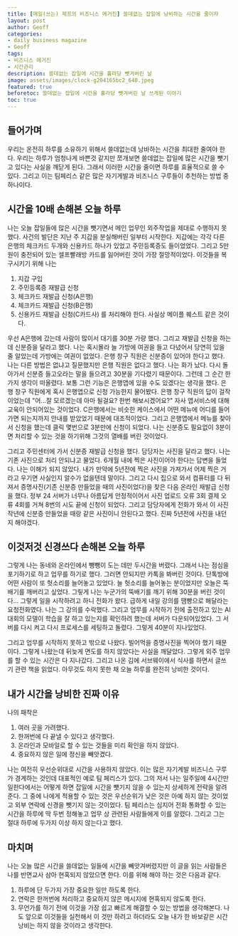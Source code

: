 ```yaml
---
title: [매일(쓰는) 제프의 비즈니스 메거진] 쓸데없는 잡일에 낭비하는 시간을 줄이자 
layout: post
author: Geoff
categories:
- daily business magazine
- Geoff
tags:
- 비즈니스 메거진
- 시간관리
description: 쓸데없는 잡일에 시간을 홀라당 뺏겨버린 날
image: assets/images/clock-g204165bc2_640.jpeg
featured: true
beforetoc: 쓸데없는 잡일에 시간을 홀라당 뺏겨버린 날 쓰게된 이야기
toc: true
---
```


## 들어가며

우리는 온전히 하루를 소유하기 위해서 쓸데없는데 낭바하는 시간을 최대한 줄여야 한다.
우리는 하루가 엄청나게 바쁜것 같지만 쪼개보면 쓸데없는 잡일에 많은 시간을 뺏기고 있다는 사실을 깨닫게 된다. 
그래서 이러한 시간을 줄이면 하루를 효율적으로 쓸 수 있다.
그리고 이는 팀페리스 같은 많은 자기게발과 비즈니스 구루들이 추천하는 방법 중 하나이다. 

## 시간을 10배 손해본 오늘 하루
나는 오늘 잡일들에 많은 시간을 뺏기면서 메인 업무인 외주작업을 제대로 수행하지 못했다.
사건의 발단은 지난 주 지갑을 분실해버린 일부터 시작한다.
지갑에는 각각 다른 은행의 체크카드 두개와 신용카드 하나가 있었고 주민등록증도 들이었었다.
그리고 5만원이 충전되어 있는 셀프빨래방 카드를 잃어버린 것이 가장 절망적이었다.
이것들을 복구시키기 위해 나는 
1. 지갑 구입
2. 주민등록증 재발급 신청
3. 체크카드 재발급 신청(A은행)
4. 체크카드 재발급 신청(B은행)
5. 신용카드 재발급 신청(C카드사)
를 처리해야 한다. 사실상 메이플 퀘스트 같은 것이다. 

우선 A은행에 갔는데 사람이 많이서 대기를 30분 가량 했다. 
그리고 재발급 신청을 하는데 신분증을 달라고 했다. 
나는 혹시몰라 늘 가방에 여권을 들고 다녔어서 당연히 있을 줄 알았는데 가방에는 여권이 없었다.
은행 창구 직원은 신분증이 있어야 한다고 했다. 
나는 다른 방법은 없냐고 질문했지만 은행 직원은 없다고 했다. 
나는 화가 났다. 다시 돌아가서 신분증 들고오라는 말을 들으려고 30분을 기다렸기 때문이다.
그런데 그 순간 한가지 생각이 떠올렸다. 
보통 그런 기능은 은행앱에 있을 수도 있겠다는 생각을 했다. 
은행 창구 직원에게 혹시 은행앱으로 신청 가능한지 물어봤다.
은행 창구 직원의 답이 걸작이었는데 "어...잘 모르겠는데 아마 될걸요? 한번 해보시겠어요?"
자사 앱서비스에 대해 교육이 안되어있는 것이었다. 
C은행에서는 비슷한 케이스에서 어떤 메뉴에 어디를 들어가면 되는지까지 안내를 받았었기 때문에 대조적이었다.
그리고 은행앱에서 메뉴를 찾아서 신청을 했는데 클릭 몇번으로 3분만에 신청이 되었다. 
나는 신분증도 필요없이 3분이면 처리할 수 있는 것을 하기위해 그것의 열배를 버린 것이었다.

그리고 주민센터에 가서 신분증 재발급 신청을 했다. 
담당자는 사진을 달라고 했다.
나는 기존 사진으로 처리 안되냐고 물었다.
6개월 내에 찍은 사진이어야 한다는 답변을 들었다.
나는 이해가 되지 않았다. 
내가 만약에 5년전에 찍은 사진을 가져가서 어제 찍은 거라고 우기면 사실인지 알수가 없을텐데 말이다.
그리고 다시 집으로 와서 컴퓨터를 다 뒤져서 증명사진(기존 신분증 만들었을 때의 사진이었다)을 찾은 다음 온라인 재발급 신청을 했다.
정부 24 서버가 너무나 아름답게 안정적이어서 사진 업로드 오류 3회 결제 오류 4회를 거쳐 8번의 시도 끝에 신청이 되었다.
그리고 담당자에게 전화가 와서 이 사진 작년에 신분증 만들었을 때랑 같은 사진이니 안된다고 했다. 
진짜 5년전에 사진을 내던지 해야겠다.

## 이것저것 신경쓰다 손해본 오늘 하루

그렇게 나는 동네와 온라인에서 뺑뺑이 도는 데만 두시간을 버렸다.
그래서 나는 점심을 포기하기로 하고 업무를 하기로 했다.
그러면 안되지만 카톡을 봐버린 것이다. 
단톡방에 어떤 사람이 또 헛소리를 늘어놓고 있었다. 
늘 헛소리를 늘어놓는 분이었지만 오늘은 뚝배기를 깨버리고 싶었다. 
그맇게 나는 누군가의 뚝배기를 깨기 위해 30분을 버린 것이다...
그렇게 일을 시작하려고 하니 전화가 왔다. 
급하게 내일 강의를 땜빵으로 해달라는 요청전화였다. 
나는 그 강의를 수락했다. 
그리고 업무를 시작하기 전에 출전하고 있는 AI대회의 모델이 학습을 잘 하고 있는지를 확인하려 했는데 서버가 다운되어있었다.
그 서버를 다시 켜고 다시 프로세스를 세팅하고 돌렸다. 그렇게 40분이 지나있었다.

그리고 업무를 시작하지 못하고 밖으로 나왔다. 
빌어먹을 증명사진을 찍어야 했기 때문이다.
그렇게 나왔는데 뒤늦게 면도를 하지 않았다는 사실을 깨달았다. 
그렇게 외주 업무를 할 수 있는 시간은 다 지나갔다.
그리고 나온 김에 서브웨이에서 식사를 하면서 글쓰기 관련 책을 읽었다.
아무것도 하지 못한 채 오늘 하루를 완전히 낭비한 것이다.

## 내가 시간을 낭비한 진짜 이유
나의 패착은 
1. 여러 곳을 가려했다. 
2. 한꺼번에 다 끝낼 수 있다고 생각했다.
3. 온라인과 모바일로 할 수 있는 것들을 미리 확인을 하지 않았다. 
4. 중요하지 않은 일에 정신을 빼앗겼다.

나는 여전히 우선순위대로 시간을 사용하지 않았다. 이는 많은 자기계발 비즈니스 구루가 경계하는 것인데 대표적인 예로 팀 페리스가 있다. 그의 저서 나는 일주일에 4시간만 일한다에서는 어떻게 하면 잡일에 시간을 뺏기지 않을 수 있는지 상세하게 전략을 알려준다. 그 중에 나에게 적용할 수 있는 것은 우선순위가 낮은 것은 아예 하지 않는 것이었고 외부 연락에 신경을 뺏기지 않는 것이었다. 팀 페리스는 심지어 전화 통화할 수 있는 시간을 하루에 딱 두번 정해놓고 업무 상 관련된 사람들에게 이를 알렸다. 그리고 그는 절대 하루에 두가지 이상 하지 않는다고 했다. 

## 마치며
나는 오늘 많은 시간을 쓸데없는 일들에 시간을 빼앗겨버렸지만 이 글을 읽는 사람들은 나를 반면교사 삼아 현혹되지 않았으면 한다. 
이를 위해 해야 하는 것은 다음과 같다. 
1. 하루에 단 두가지 가장 중요한 일만 하도록 한다.
2. 연락은 한꺼번에 처리하고 중요하지 않은 메시지에 현혹되지 않도록 한다.
3. 무언가를 하기 전에 이것을 가장 쉽고 빠르게 해결할 수 있는 방법을 생각해본다.
나도 앞으로 이것들을 실천해서 
이 것만 하려고 하더라도 오늘 내가 한 바보같은 시간낭비는 하지 않을 것이라고 생각한다. 
